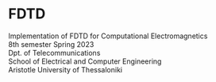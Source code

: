 # FDTD
Implementation of FDTD for Computational Electromagnetics  
8th semester Spring 2023  
Dpt. of Telecommunications  
School of Electrical and Computer Engineering  
Aristotle University of Thessaloniki  
